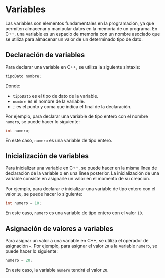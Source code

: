 # Variables

Las variables son elementos fundamentales en la programación, ya que permiten almacenar y manipular datos en la memoria
de un programa. En C++, una variable es un espacio de memoria con un nombre asociado que se utiliza para almacenar un
valor de un determinado tipo de dato.

## Declaración de variables

Para declarar una variable en C++, se utiliza la siguiente sintaxis:

```c++
tipoDato nombre;
```

Donde:

- `tipoDato` es el tipo de dato de la variable.
- `nombre` es el nombre de la variable.
- `;` es el punto y coma que indica el final de la declaración.

Por ejemplo, para declarar una variable de tipo entero con el nombre `numero`, se puede hacer lo siguiente:

```c++
int numero;
```

En este caso, `numero` es una variable de tipo entero.

## Inicialización de variables

Para inicializar una variable en C++, se puede hacer en la misma línea de declaración de la variable o en una línea
posterior. La inicialización de una variable consiste en asignarle un valor en el momento de su creación.

Por ejemplo, para declarar e inicializar una variable de tipo entero con el valor `10`, se puede hacer lo siguiente:

```c++
int numero = 10;
```

En este caso, `numero` es una variable de tipo entero con el valor `10`.

## Asignación de valores a variables

Para asignar un valor a una variable en C++, se utiliza el operador de asignación `=`. Por ejemplo, para asignar el
valor
`20` a la variable `numero`, se puede hacer lo siguiente:

```c++
numero = 20;
```

En este caso, la variable `numero` tendrá el valor `20`.